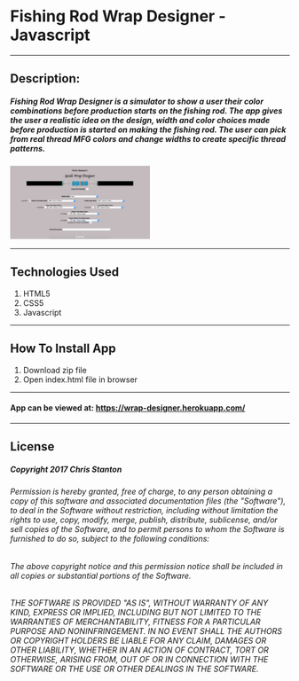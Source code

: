 # Fishing Rod Wrap Designer - Javascript

---

## Description:
##### Fishing Rod Wrap Designer is a simulator to show a user their color combinations before production starts on the fishing rod.  The app gives the user a realistic idea on the design, width and color choices made before production is started on making the fishing rod.  The user can pick from real thread MFG colors and change widths to create specific thread patterns.

<img src="./screenshots/main.png" width="50%">

---

## Technologies Used
  1. HTML5
  2. CSS5
  3. Javascript

---  

## How To Install App
  1. Download zip file
  2. Open index.html file in browser

---

#### App can be viewed at: https://wrap-designer.herokuapp.com/

---

## License
##### Copyright 2017 Chris Stanton

###### Permission is hereby granted, free of charge, to any person obtaining a copy of this software and associated documentation files (the "Software"), to deal in the Software without restriction, including without limitation the rights to use, copy, modify, merge, publish, distribute, sublicense, and/or sell copies of the Software, and to permit persons to whom the Software is furnished to do so, subject to the following conditions:

###### The above copyright notice and this permission notice shall be included in all copies or substantial portions of the Software.

###### THE SOFTWARE IS PROVIDED "AS IS", WITHOUT WARRANTY OF ANY KIND, EXPRESS OR IMPLIED, INCLUDING BUT NOT LIMITED TO THE WARRANTIES OF MERCHANTABILITY, FITNESS FOR A PARTICULAR PURPOSE AND NONINFRINGEMENT. IN NO EVENT SHALL THE AUTHORS OR COPYRIGHT HOLDERS BE LIABLE FOR ANY CLAIM, DAMAGES OR OTHER LIABILITY, WHETHER IN AN ACTION OF CONTRACT, TORT OR OTHERWISE, ARISING FROM, OUT OF OR IN CONNECTION WITH THE SOFTWARE OR THE USE OR OTHER DEALINGS IN THE SOFTWARE.
